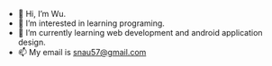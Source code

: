 - 👋 Hi, I’m Wu.
- 👀 I’m interested in learning programing.
- 🌱 I’m currently learning web development and android application design.
- 📫 My email is snau57@gmail.com
